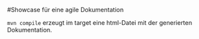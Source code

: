 #Showcase für eine agile Dokumentation

`mvn compile` erzeugt im target eine html-Datei mit der generierten Dokumentation.